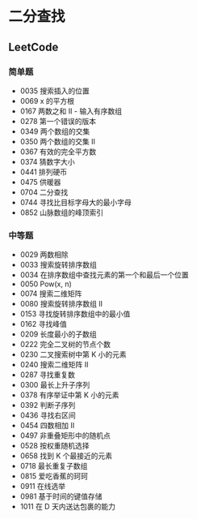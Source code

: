 # 二分查找


## LeetCode

### 简单题

- 0035 搜索插入的位置
- 0069 x 的平方根
- 0167 两数之和 II - 输入有序数组
- 0278 第一个错误的版本
- 0349 两个数组的交集
- 0350 两个数组的交集 II
- 0367 有效的完全平方数
- 0374 猜数字大小
- 0441 排列硬币
- 0475 供暖器
- 0704 二分查找
- 0744 寻找比目标字母大的最小字母
- 0852 山脉数组的峰顶索引



### 中等题

- 0029 两数相除
- 0033 搜索旋转排序数组
- 0034 在排序数组中查找元素的第一个和最后一个位置
- 0050 Pow(x, n)
- 0074 搜索二维矩阵
- 0080 搜索旋转排序数组 II
- 0153 寻找旋转排序数组中的最小值
- 0162 寻找峰值
- 0209 长度最小的子数组
- 0222 完全二叉树的节点个数
- 0230 二叉搜索树中第 K 小的元素
- 0240 搜索二维矩阵 II
- 0287 寻找重复数
- 0300 最长上升子序列
- 0378 有序举证中第 K 小的元素
- 0392 判断子序列
- 0436 寻找右区间
- 0454 四数相加 II
- 0497 非重叠矩形中的随机点
- 0528 按权重随机选择
- 0658 找到 K 个最接近的元素
- 0718 最长重复子数组
- 0815 爱吃香蕉的珂珂
- 0911 在线选举
- 0981 基于时间的键值存储
- 1011 在 D 天内送达包裹的能力
